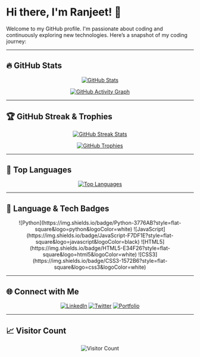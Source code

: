 # Hi there, I'm Ranjeet! 👋

Welcome to my GitHub profile. I'm passionate about coding and continuously exploring new technologies. Here’s a snapshot of my coding journey:

---

## 🔥 GitHub Stats

<p align="center">
  <!-- Overall GitHub Stats -->
  <a href="https://github.com/ranjeetds">
    <img src="https://github-readme-stats.vercel.app/api?username=ranjeetds&show_icons=true&theme=tokyonight" alt="GitHub Stats" />
  </a>
</p>

<p align="center">
  <!-- GitHub Activity Graph -->
  <a href="https://github.com/ranjeetds">
    <img src="https://github-readme-activity-graph.vercel.app/graph?username=ranjeetds&theme=github" alt="GitHub Activity Graph" />
  </a>
</p>

---

## 🏆 GitHub Streak & Trophies

<p align="center">
  <!-- GitHub Streak Stats -->
  <a href="https://github.com/ranjeetds">
    <img src="https://github-readme-streak-stats.herokuapp.com/?user=ranjeetds&theme=tokyonight" alt="GitHub Streak Stats" />
  </a>
</p>

<p align="center">
  <!-- GitHub Trophy Card -->
  <a href="https://github.com/ranjeetds">
    <img src="https://github-profile-trophy.vercel.app/?username=ranjeetds&theme=radical" alt="GitHub Trophies" />
  </a>
</p>

---

## 🏅 Top Languages

<p align="center">
  <!-- Top Languages Card (auto-fetches from your repositories) -->
  <a href="https://github.com/ranjeetds">
    <img src="https://github-readme-stats.vercel.app/api/top-langs/?username=ranjeetds&layout=compact&theme=tokyonight" alt="Top Languages" />
  </a>
</p>

---

## 🚀 Language & Tech Badges

<p align="center">
  <!-- Customize these badges based on your expertise -->
  ![Python](https://img.shields.io/badge/Python-3776AB?style=flat-square&logo=python&logoColor=white)
  ![JavaScript](https://img.shields.io/badge/JavaScript-F7DF1E?style=flat-square&logo=javascript&logoColor=black)
  ![HTML5](https://img.shields.io/badge/HTML5-E34F26?style=flat-square&logo=html5&logoColor=white)
  ![CSS3](https://img.shields.io/badge/CSS3-1572B6?style=flat-square&logo=css3&logoColor=white)
  <!-- Add more badges as needed -->
</p>

---

## 🌐 Connect with Me

<p align="center">
  <!-- Social & Portfolio Links -->
  <a href="https://www.linkedin.com/in/your-linkedin/"><img src="https://img.shields.io/badge/LinkedIn-0A66C2?style=flat-square&logo=linkedin&logoColor=white" alt="LinkedIn" /></a>
  <a href="https://twitter.com/your-twitter"><img src="https://img.shields.io/badge/Twitter-1DA1F2?style=flat-square&logo=twitter&logoColor=white" alt="Twitter" /></a>
  <a href="https://yourportfolio.com"><img src="https://img.shields.io/badge/Portfolio-000000?style=flat-square&logo=about.me&logoColor=white" alt="Portfolio" /></a>
</p>

---

## 📈 Visitor Count

<p align="center">
  <!-- Visitor Counter -->
  <img src="https://profile-counter.glitch.me/ranjeetds/count.svg" alt="Visitor Count" />
</p>
